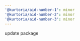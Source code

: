 ```yaml
---
'@kurtoria/aid-number-1': minor
'@kurtoria/aid-number-2': minor
'@kurtoria/aid-number-3': minor
---
```


update package
